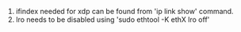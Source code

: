 1) ifindex needed for xdp can be found from 'ip link show' command.
2) lro needs to be disabled using 'sudo ethtool -K ethX lro off'

